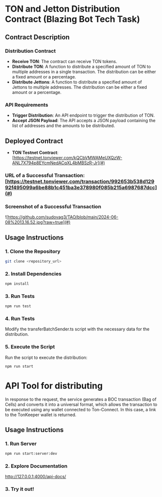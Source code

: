 # TON and Jetton Distribution Contract (Blazing Bot Tech Task)

## Contract Description

### Distribution Contract
- **Receive TON**: The contract can receive TON tokens.
- **Distribute TON**: A function to distribute a specified amount of TON to multiple addresses in a single transaction. The distribution can be either a fixed amount or a percentage.
- **Distribute Jettons**: A function to distribute a specified amount of Jettons to multiple addresses. The distribution can be either a fixed amount or a percentage.

### API Requirements
- **Trigger Distribution**: An API endpoint to trigger the distribution of TON.
- **Accept JSON Payload**: The API accepts a JSON payload containing the list of addresses and the amounts to be distributed.

## Deployed Contract

- **TON Testnet Contract**: [https://testnet.tonviewer.com/kQCbVMWAMeUXQzW-ANL7X794p8EYcmNedACqXL4bMBSzR-Jr](#) 

### URL of a Successful Transaction: [https://testnet.tonviewer.com/transaction/992653b538d12992f495099a6be88b1c451ba3e378980f085b215a6987687dcc](#)

### Screenshot of a Successful Transaction
![https://github.com/sudovag3/TAO/blob/main/2024-06-08%2013.16.52.jpg?raw=true](#)

## Usage Instructions

### 1. Clone the Repository
```bash
git clone <repository_url>
```

### 2. Install Dependencies
```bash
npm install
```

### 3. Run Tests
```bash
npm run test
```

### 4. Run Tests
Modify the transferBatchSender.ts script with the necessary data for the distribution.

### 5. Execute the Script
Run the script to execute the distribution:
```bash
npm run start
```

# API Tool for distributing
In response to the request, the service generates a BOC transaction (Bag of Cells) and converts it into a universal format, which allows the transaction to be executed using any wallet connected to Ton-Connect. In this case, a link to the TonKeeper wallet is returned.

## Usage Instructions

### 1. Run Server
```bash
npm run start:server:dev
```

### 2. Explore Documentation
http://127.0.0.1:4000/api-docs/

### 3. Try it out!

